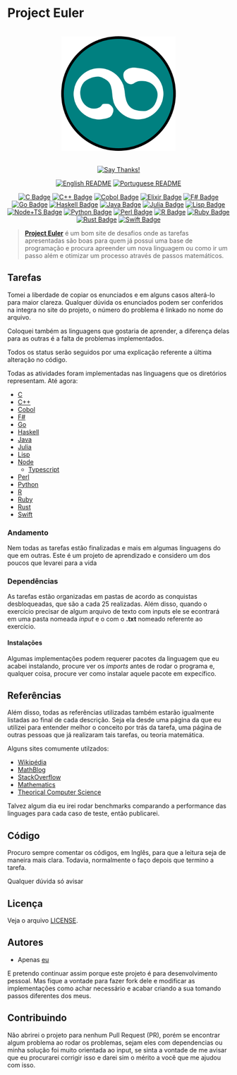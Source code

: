 # Project Euler

<div align="center">
<br>
<img src="../../logo/logo.png" width=260 height=260/>
<br>
<br>

[![Say Thanks!](https://img.shields.io/badge/Say%20Thanks-!-1EAEDB.svg?longCache=true&style=for-the-badge)](https://saythanks.io/to/Fazendaaa)

[![English README](https://img.shields.io/badge/Language-EN-blue.svg?longCache=true&style=for-the-badge)](../../README.md)
[![Portuguese README](https://img.shields.io/badge/Linguagem-PT-green.svg?longCache=true&style=for-the-badge)](./README_PT.md)

[![C Badge](https://img.shields.io/badge/C-0/627-FBC02D.svg?longCache=true&style=for-the-badge)](../../src/c/)
[![C++ Badge](https://img.shields.io/badge/C++-3/627-yellowgreen.svg?longCache=true&style=for-the-badge)](../../src/cpp/)
[![Cobol Badge](https://img.shields.io/badge/Cobol-0/627-00bcd4.svg?longCache=true&style=for-the-badge)](../../src/cobol/)
[![Elixir Badge](https://img.shields.io/badge/Elixir-0/627-8d6e63.svg?longCache=true&style=for-the-badge)](../../src/elixir/)
[![F# Badge](https://img.shields.io/badge/F_Sharp-0/627-8bc34a.svg?longCache=true&style=for-the-badge)](../../src/f_sharp/)
[![Go Badge](https://img.shields.io/badge/Go-12/627-orange.svg?longCache=true&style=for-the-badge)](../../src/go/)
[![Haskell Badge](https://img.shields.io/badge/Haskell-15/627-ff69b4.svg?longCache=true&style=for-the-badge)](../../src/haskell/)
[![Java Badge](https://img.shields.io/badge/Java-0/627-78909c.svg?longCache=true&style=for-the-badge)](../../src/java/)
[![Julia Badge](https://img.shields.io/badge/Julia-3/627-yellow.svg?longCache=true&style=for-the-badge)](../../src/julia/)
[![Lisp Badge](https://img.shields.io/badge/Lisp-0/627-ad1457.svg?longCache=true&style=for-the-badge)](../../src/lisp/)
[![Node+TS Badge](https://img.shields.io/badge/Node+TS-5/627-bb86fc.svg?longCache=true&style=for-the-badge)](../../src/node/)
[![Python Badge](https://img.shields.io/badge/Python-31/627-blue.svg?longCache=true&style=for-the-badge)](../../src/python/)
[![Perl Badge](https://img.shields.io/badge/Perl-0/627-6d4c41.svg?longCache=true&style=for-the-badge)](../../src/perl/)
[![R Badge](https://img.shields.io/badge/R-0/627-5e35b1.svg?longCache=true&style=for-the-badge)](../../src/r/)
[![Ruby Badge](https://img.shields.io/badge/Ruby-66/627-brightgreen.svg?longCache=true&style=for-the-badge)](../../src/ruby/)
[![Rust Badge](https://img.shields.io/badge/Rust-0/627-4527a0.svg?longCache=true&style=for-the-badge)](../../src/rust/)
[![Swift Badge](https://img.shields.io/badge/Swift-0/627-ff5252.svg?longCache=true&style=for-the-badge)](../../src/swift/)

</div>

> **[Project Euler](https://projecteuler.net)** é um bom site de desafios onde as tarefas apresentadas são boas para quem já possui uma base de programação e procura apreender um nova linguagem ou como ir um passo além e otimizar um processo através de passos matemáticos.

## Tarefas
Tomei a liberdade de copiar os enunciados e em alguns casos alterá-lo para maior clareza. Qualquer dúvida os enunciados podem ser conferidos na integra no site do projeto, o número do problema é linkado no nome do arquivo.

Coloquei também as linguagens que gostaria de aprender, a diferença delas para as outras é a falta de problemas implementados.

Todos os status serão seguidos por uma explicação referente a última alteração no código.

Todas as atividades foram implementadas nas linguagens que os diretórios representam. Até agora:

* [C](https://www.iso.org/standard/57853.html)
* [C++](http://www.cplusplus.com)
* [Cobol](https://open-cobol.sourceforge.io/)
* [F#](https://fsharp.org/)
* [Go](https://golang.org/)
* [Haskell](https://haskell-lang.org/)
* [Java](https://java.com/)
* [Julia](https://julialang.org/)
* [Lisp](http://lisp-lang.org/)
* [Node](https://nodejs.org/)
    * [Typescript](http://typescriptlang.org/)
* [Perl](https://www.perl.org/)
* [Python](https://www.python.org/)
* [R](https://www.r-project.org/)
* [Ruby](https://www.ruby-lang.org)
* [Rust](https://www.rust-lang.org/)
* [Swift](https://swift.org/)

### Andamento
Nem todas as tarefas estão finalizadas e mais em algumas linguagens do que em outras. Este é um projeto de aprendizado e considero um dos poucos que levarei para a vida

### Dependências
As tarefas estão organizadas em pastas de acordo as conquistas desbloqueadas, que são a cada 25 realizadas. Além disso, quando o exercício precisar de algum arquivo de texto com inputs ele se econtrará em uma pasta nomeada _input_ e o com o __.txt__ nomeado referente ao exercício.

#### Instalações
Algumas implementações podem requerer pacotes da linguagem que eu acabei instalando, procure ver os _imports_ antes de rodar o programa e, qualquer coisa, procure ver como instalar aquele pacote em expecífico.

## Referências
Além disso, todas as referências utilizadas também estarão igualmente listadas ao final de cada descrição. Seja ela desde uma página da que eu utilizei para entender melhor o conceito por trás da tarefa, uma página de outras pessoas que já realizaram tais tarefas, ou teoria matemática.

Alguns sites comumente utilzados:

* [Wikipédia](https://www.wikipedia.org)
* [MathBlog](http://www.mathblog.dk/category/solutions/project-euler/)
* [StackOverflow](https://stackoverflow.com/)
* [Mathematics](https://math.stackexchange.com/)
* [Theorical Computer Science](https://cstheory.stackexchange.com/)

Talvez algum dia eu irei rodar benchmarks comparando a performance das linguages para cada caso de teste, então publicarei.

## Código
Procuro sempre comentar os códigos, em Inglês, para que a leitura seja de maneira mais clara. Todavia, normalmente o faço depois que termino a tarefa.

Qualquer dúvida só avisar

## Licença
Veja o arquivo [LICENSE](../../LICENSE).

## Autores
* Apenas [eu](https://github.com/Fazendaaa)

E pretendo continuar assim porque este projeto é para desenvolvimento pessoal. Mas fique a vontade para fazer fork dele e modificar as implementações como achar necessário e acabar criando a sua tomando passos diferentes dos meus.

## Contribuindo
Não abrirei o projeto para nenhum Pull Request (PR), porém se encontrar algum problema ao rodar os problemas, sejam eles com dependencias ou minha solução foi muito orientada ao input, se sinta a vontade de me avisar que eu procurarei corrigir isso e darei sim o mérito a você que me ajudou com isso.
